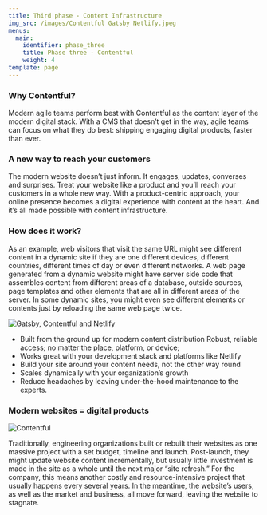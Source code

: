 ```yaml
---
title: Third phase - Content Infrastructure
img_src: /images/Contentful Gatsby Netlify.jpeg
menus:
  main:
    identifier: phase_three
    title: Phase three - Contentful
    weight: 4
template: page
---
```

### Why Contentful?

Modern agile teams perform best with Contentful as the content layer of the modern digital stack. With a CMS that doesn’t get in the way, agile teams can focus on what they do best: shipping engaging digital products, faster than ever.

### A new way to reach your customers

The modern website doesn’t just inform. It engages, updates, converses and surprises. Treat your website like a product and you’ll reach your customers in a whole new way. With a product-centric approach, your online presence becomes a digital experience with content at the heart. And it’s all made possible with content infrastructure.

### How does it work?

As an example, web visitors that visit the same URL might see different content in a dynamic site if they are one different devices, different countries, different times of day or even different networks. A web page generated from a dynamic website might have server side code that assembles content from different areas of a database, outside sources, page templates and other elements that are all in different areas of the server. In some dynamic sites, you might even see different elements or contents just by reloading the same web page twice.

![Gatsby, Contentful and Netlify](/images/jam-stack-works.png "A dynamic trio")

* Built from the ground up for modern content distribution Robust, reliable access; no matter the place, platform, or device;
* Works great with your development stack and platforms like Netlify
* Build your site around your content needs, not the other way round
* Scales dynamically with your organization’s growth
* Reduce headaches by leaving under-the-hood maintenance to the experts.

### Modern websites = digital products

![Contentful](/images/Contentful_gross.jpeg "Static site generators + content infrastructure")

Traditionally, engineering organizations built or rebuilt their websites as one massive project with a set budget, timeline and launch. Post-launch, they might update website content incrementally, but usually little investment is made in the site as a whole until the next major “site refresh.” For the company, this means another costly and resource-intensive project that usually happens every several years. In the meantime, the website’s users, as well as the market and business, all move forward, leaving the website to stagnate.
